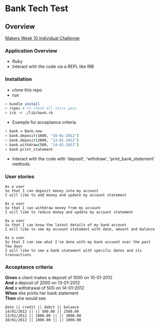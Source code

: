 # Bank Tech Test

## Overview

[Makers Week 10 Individual Challenge](https://github.com/makersacademy/course/blob/master/individual_challenges/bank_tech_test.md)

### Application Overview

- Ruby
- Interact with the code via a REPL like IRB

### Installation

- clone this repo
- run

```bash
> bundle install
> rspec # to check all tests pass
> irb -r ./lib/bank.rb
```

- Example for acceptance criteria

```bash
> bank = Bank.new
> bank.deposit(1000, "10-01-2012")
> bank.deposit(2000, "13-01-2012")
> bank.withdraw(500, "14-01-2012")
> bank.print_statement
```

- Interact with the code with 'deposit', 'withdraw', 'print_bank_statement' methods.

### User stories

```
As a user
So that I can deposit money into my account
I will like to add money and update my account statement
```

```
As a user
So that I can withdraw money from my account
I will like to reduce money and update my account statement
```

```
As a user
So that I can know the latest details of my bank account
I will like to see my account statement with date, amount and balance
```

```
As a user
So that I can see what I've done with my bank account over the past few days
I will like to see a bank statement with specific dates and its transactions
```

### Acceptance criteria

**Given** a client makes a deposit of 1000 on 10-01-2012  
**And** a deposit of 2000 on 13-01-2012  
**And** a withdrawal of 500 on 14-01-2012  
**When** she prints her bank statement  
**Then** she would see

```
date || credit || debit || balance
14/01/2012 || || 500.00 || 2500.00
13/01/2012 || 2000.00 || || 3000.00
10/01/2012 || 1000.00 || || 1000.00
```
